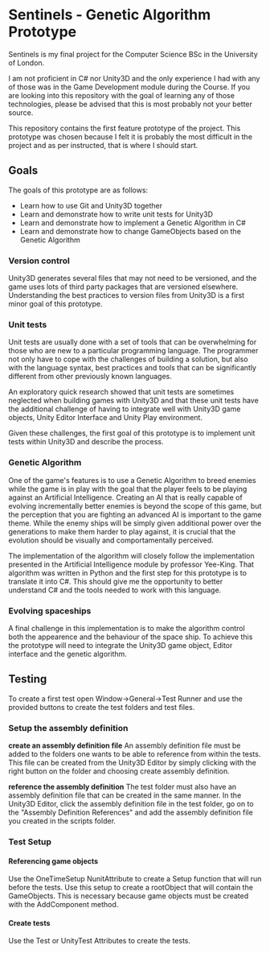 # Sentinels - Genetic Algorithm Prototype

Sentinels is my final project for the Computer Science BSc in the University of
London.

I am not proficient in C# nor Unity3D and the only experience I had with any of
those was in the Game Development module during the Course. If you are looking
into this repository with the goal of learning any of those technologies,
please be advised that this is most probably not your better source.

This repository contains the first feature prototype of the project.  This
prototype was chosen because I felt it is probably the most difficult in the
project and as per instructed, that is where I should start.

## Goals

The goals of this prototype are as follows:

- Learn how to use Git and Unity3D together
- Learn and demonstrate how to write unit tests for Unity3D
- Learn and demonstrate how to implement a Genetic Algorithm in C#
- Learn and demonstrate how to change GameObjects based on the Genetic
  Algorithm

### Version control

Unity3D generates several files that may not need to be versioned, and the game
uses lots of third party packages that are versioned elsewhere. Understanding
the best practices to version files from Unity3D is a first minor goal of this
prototype.

### Unit tests

Unit tests are usually done with a set of tools that can be overwhelming for
those who are new to a particular programming language. The programmer not only
have to cope with the challenges of building a solution, but also with the
language syntax, best practices and tools that can be significantly different
from other previously known languages.

An exploratory quick research showed that unit tests are sometimes neglected
when building games with Unity3D and that these unit tests have the additional
challenge of having to integrate well with Unity3D game objects, Unity Editor
Interface and Unity Play environment.

Given these challenges, the first goal of this prototype is to implement unit
tests within Unity3D and describe the process.


### Genetic Algorithm

One of the game's features is to use a Genetic Algorithm to breed enemies while
the game is in play with the goal that the player feels to be playing against
an Artificial Intelligence. Creating an AI that is really capable of evolving
incrementally better enemies is beyond the scope of this game, but the
perception that you are fighting an advanced AI is important to the game theme.
While the enemy ships will be simply given additional power over the
generations to make them harder to play against, it is crucial that the
evolution should be visually and comportamentally perceived.

The implementation of the algorithm will closely follow the implementation
presented in the Artificial Intelligence module by professor Yee-King. That
algorithm was written in Python and the first step for this prototype is to
translate it into C#. This should give me the opportunity to better understand
C# and the tools needed to work with this language.

### Evolving spaceships

A final challenge in this implementation is to make the algorithm control both
the appearence and the behaviour of the space ship. To achieve this the
prototype will need to integrate the Unity3D game object, Editor interface and
the genetic algorithm.

## Testing 

To create a first test open Window->General->Test Runner and use the provided
buttons to create the test folders and test files.

### Setup the assembly definition
**create an assembly definition file** An assembly definition file must be
added to the folders one wants to be able to reference from within the tests.
This file can be created from the Unity3D Editor by simply clicking with the
right button on the folder and choosing create assembly definition.

**reference the assembly definition** The test folder must also have an
assembly definition file that can be created in the same manner. In the Unity3D
Editor, click the assembly definition file in the test folder, go on to the
"Assembly Definition References" and add the assembly definition file you
created in the scripts folder.

### Test Setup

#### Referencing game objects
Use the OneTimeSetup NunitAttribute to create a Setup function that will run
before the tests. Use this setup to create a rootObject that will contain the
GameObjects. This is necessary because game objects must be created with the
AddComponent method.

#### Create tests
Use the Test or UnityTest Attributes to create the tests.

